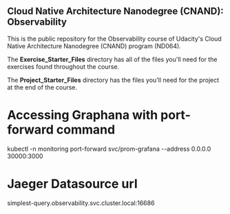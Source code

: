 ## Cloud Native Architecture Nanodegree (CNAND): Observability

This is the public repository for the Observability course of Udacity's Cloud Native Architecture Nanodegree (CNAND) program (ND064).

The  **Exercise_Starter_Files** directory has all of the files you'll need for the exercises found throughout the course.

The **Project_Starter_Files** directory has the files you'll need for the project at the end of the course.

# Accessing Graphana with port-forward command
kubectl -n monitoring port-forward svc/prom-grafana --address 0.0.0.0 30000:3000

# Jaeger Datasource url
simplest-query.observability.svc.cluster.local:16686
